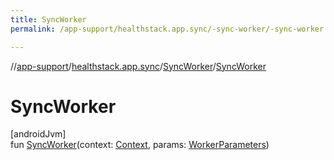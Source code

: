 ```yaml
---
title: SyncWorker
permalink: /app-support/healthstack.app.sync/-sync-worker/-sync-worker.html

---
```

//[app-support](../../../index.html)/[healthstack.app.sync](../index.html)/[SyncWorker](index.html)/[SyncWorker](-sync-worker.html)



# SyncWorker



[androidJvm]\
fun [SyncWorker](-sync-worker.html)(context: [Context](https://developer.android.com/reference/kotlin/android/content/Context.html), params: [WorkerParameters](https://developer.android.com/reference/kotlin/androidx/work/WorkerParameters.html))




